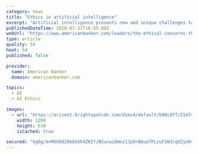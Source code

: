 ```yaml
---
category: news
title: "Ethics in artificial intelligence"
excerpt: "Artificial intelligence presents new and unique challenges to ethics and morality. U.S. Bank discusses why a deliberate ethical framework must serve as the bedrock for any company’s AI efforts"
publishedDateTime: 2020-07-31T16:55:00Z
webUrl: "https://www.americanbanker.com/leaders/the-ethical-concerns-that-come-along-with-the-growing-complexity-and-all-presence-of-ai"
type: article
quality: 54
heat: 54
published: false

provider:
  name: American Banker
  domain: americanbanker.com

topics:
  - AI
  - AI Ethics

images:
  - url: "https://arizent.brightspotcdn.com/dims4/default/b98c8ff/2147483647/strip/true/crop/1281x673+0+24/resize/1200x630!/quality/90/?url=https%3A%2F%2Farizent.brightspotcdn.com%2F0d%2F45%2F10cdf28a4b9b999bf99cfdd67950%2Faudio-asset-1280x720-copy-3-1x-1.png"
    width: 1200
    height: 630
    isCached: true

secured: "kg6g/m+MXhDd266bkXh4ZKIY/BSucwiAHez1JpO+8bueTPLzuF2WJcqXZyvKvK3iEJKVS957fJYl6NLoYyf7/VdSlb5iTijuOfHMvLliNKzPHv3600vDd6WiFXVh60e8ryEj1Hxl3PbQEng0QxCtO0h3uN0P4Mkkj5VnDSWgnZIWYgDqiFNb0gWOsegvong/mhOEnWlno8V+d7A1MSozPNctDRDIql0d49+99IUYkJgkwcVhD+m+fVar2PstLlutlqRpmzqYiITmcTSQigerBoxOyEQx6qrUSJ3nd5pCZ4GTmvi0thLt+J2pssziDoQrFhRlQ/6Ykku2k0mu0sEBtA==;sVy/nF2dJq11NUcF8JTapQ=="
---
```


